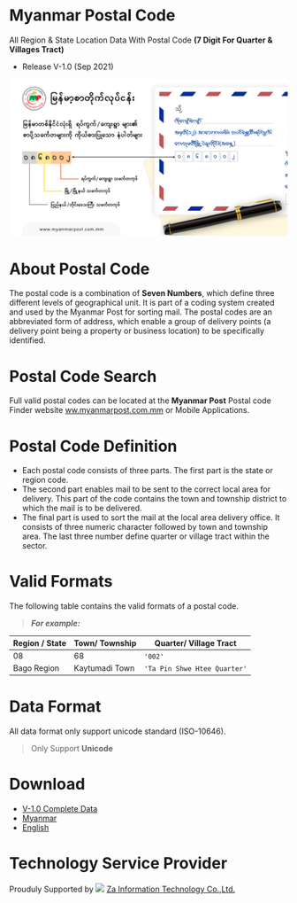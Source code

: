 # Myanmar Postal Code
All Region & State Location Data With Postal Code 
**(7 Digit For Quarter &amp; Villages Tract)**
- Release V-1.0 (Sep 2021)

![alt text](https://github.com/MyanmarPost/MyanmarPostalCode/blob/main/Myanmar_Postal-Code-Explained.png?raw=true)

# About Postal Code

The postal code is a combination of **Seven Numbers**, which define three different levels of geographical unit. It is part of a coding system created and used by the Myanmar Post for sorting mail. The postal codes are an abbreviated form of address, which enable a group of delivery points (a delivery point being a property or business location) to be specifically identified.

# Postal Code Search

Full valid postal codes can be located at the **Myanmar Post** Postal code Finder website [ww.myanmarpost.com.mm](https://myanmarpost.com.mm/) or Mobile Applications.

# Postal Code Definition
- Each postal code consists of three parts. The first part is the state or region code. 
- The second part enables mail to be sent to the correct local area for delivery.
This part of the code contains the town and township district to which the mail is to be
delivered.
- The final part is used to sort the mail at the local area delivery office. It
consists of three numeric character followed by town and township area. The last three number define quarter or village tract within the sector.

# Valid Formats

The following table contains the valid formats of a postal code. 
> ***For example:***

| Region / State  |         Town/ Township       |   Quarter/ Village Tract    |
|-----------------|------------------------------|-----------------------------|
|     08          |             68               |          `'002'`            |
| Bago Region     | Kaytumadi Town               | `'Ta Pin Shwe Htee Quarter'`|

# Data Format
All data format only support unicode standard (ISO-10646).
> Only Support **Unicode**

# Download
 - [V-1.0 Complete Data](https://bit.ly/2W0s9y4) 
 - [Myanmar](https://bit.ly/3tVJk0j)
 - [English](https://bit.ly/3lMpRez)

# Technology Service Provider
Prouduly Supported by <img src="https://epost.sgp1.digitaloceanspaces.com/ds_assets/zalogo.png" width="30px;"> [Za Information Technology Co.,Ltd.](https://za.com.mm/) 
